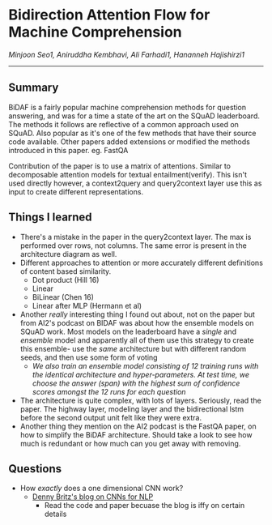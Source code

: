 # Bidirection Attention Flow for Machine Comprehension
*Minjoon Seo1, Aniruddha Kembhavi, Ali Farhadi1, Hananneh Hajishirzi1*

----

## Summary

BiDAF is a fairly popular machine comprehension methods for question answering,
and was for a time a state of the art on the SQuAD leaderboard.  The methods it
follows are reflective of a common approach used on SQuAD. Also popular as
it's one of the few methods that have their source code available. Other papers
added extensions or modified the methods introduced in this paper. eg. FastQA

Contribution of the paper is to use a matrix of attentions. Similar to
decomposable attention models for textual entailment(verify). This isn't used
directly however, a context2query and query2context layer use this as input to
create different representations. 


## Things I learned

- There's a mistake in the paper in the query2context layer. The max is
  performed over rows, not columns. The same error is present in the
  architecture diagram as well.
- Different approaches to attention or more accurately different definitions of
  content based similarity.
    - Dot product (Hill 16)
    - Linear 
    - BiLinear (Chen 16)
    - Linear after MLP (Hermann et al)
- Another *really* interesting thing I found out about, not on the paper but
  from AI2's podcast on BIDAF was about how the ensemble models on SQuAD work.
  Most models on the leaderboard have a *single* and *ensemble* model and
  apparently all of them use this strategy to create this ensemble- use the
  *same* architecture but with different random seeds, and then use some form
  of voting    
    - *We also train an ensemble model consisting of 12 training runs with the
      identical architecture and hyper-parameters.  At test time, we choose the
      answer (span) with the highest sum of confidence scores amongst the 12 runs for
      each question*
- The architecture is quite complex, with lots of layers. Seriously, read the
  paper. The highway layer, modeling layer and the bidirectional lstm before
  the second output unit felt like they were extra. 
- Another thing they mention on the AI2 podcast is the FastQA paper, on how to
  simplify the BiDAF architecture. Should take a look to see how much is
  redundant or how much can you get away with removing.

## Questions
- How *exactly* does a one dimensional CNN work? 
    - [Denny Britz's blog on CNNs for NLP](http://www.wildml.com/2015/11/understanding-convolutional-neural-networks-for-nlp/)
        - Read the code and paper becuase the blog is iffy on certain details
